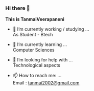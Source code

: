 ### Hi there 👋


**This is TanmaiVeerapaneni**

- 🔭 I’m currently working / studying ...  
  As Student - Btech
  
- 🌱 I’m currently learning ...  
  Computer Sciences
  
- 🤔 I’m looking for help with ...  
  Technological aspects
  
- 📫 How to reach me: ...  
  Email : tanmai2002@gmail.com
  


